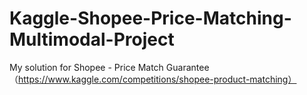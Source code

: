 # Kaggle-Shopee-Price-Matching-Multimodal-Project
My solution for Shopee - Price Match Guarantee（https://www.kaggle.com/competitions/shopee-product-matching）
